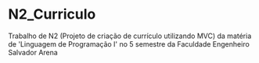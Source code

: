 # N2_Curriculo
 Trabalho de N2 (Projeto de criação de currículo utilizando MVC) da matéria de 'Linguagem de Programação I' no 5 semestre da Faculdade Engenheiro Salvador Arena